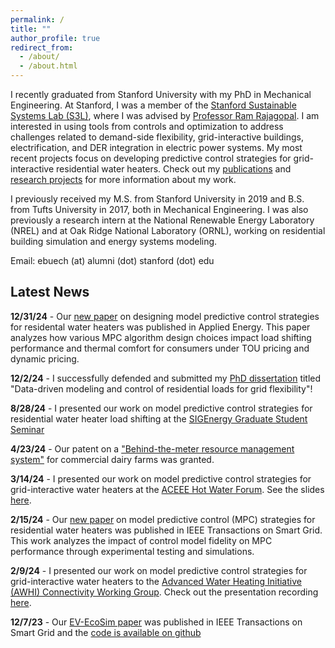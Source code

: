 ```yaml
---
permalink: /
title: ""
author_profile: true
redirect_from: 
  - /about/
  - /about.html
---
```


I recently graduated from Stanford University with my PhD in Mechanical Engineering. At Stanford, I was a member of the [Stanford Sustainable Systems Lab (S3L)](https://ramr.sites.stanford.edu/), where I was advised by [Professor Ram Rajagopal](https://profiles.stanford.edu/ram-rajagopal). I am interested in using tools from controls and optimization to address challenges related to demand-side flexibility, grid-interactive buildings, electrification, and DER integration in electric power systems. My most recent projects focus on developing predictive control strategies for grid-interactive residential water heaters. Check out my [publications](https://ebuech.github.io/publications/) and [research projects](https://ebuech.github.io/portfolio/) for more information about my work. 

I previously received my M.S. from Stanford University in 2019 and B.S. from Tufts University in 2017, both in Mechanical Engineering. I was also previously a research intern at the National Renewable Energy Laboratory (NREL) and at Oak Ridge National Laboratory (ORNL), working on residential building simulation and energy systems modeling. 


Email: ebuech (at) alumni (dot) stanford (dot) edu

## Latest News

**12/31/24** - Our [new paper](https://www.sciencedirect.com/science/article/pii/S0306261924025339) on designing model predictive control strategies for residental water heaters was published in Applied Energy. This paper analyzes how various MPC algorithm design choices impact load shifting performance and thermal comfort for consumers under TOU pricing and dynamic pricing.

**12/2/24** - I successfully defended and submitted my [PhD dissertation](https://stacks.stanford.edu/file/druid:rx842yr5623/buechler_dissertation_final-augmented.pdf) titled "Data-driven modeling and control of residential loads for grid flexibility"!

**8/28/24** - I presented our work on model predictive control strategies for residential water heater load shifting at the [SIGEnergy Graduate Student Seminar](https://sites.google.com/view/sigenergy-seminar/home)

**4/23/24** - Our patent on a ["Behind-the-meter resource management system"](https://patents.google.com/patent/US11968263B2/en) for commercial dairy farms was granted.

**3/14/24** - I presented our work on model predictive control strategies for grid-interactive water heaters at the [ACEEE Hot Water Forum](https://www.aceee.org/2024-hot-water-forum-hot-air-forum). See the slides [here](https://drive.google.com/file/d/1m2ocIFup4UE6DT-o-kyK-dicB9n1Orhv/view).

**2/15/24** - Our [new paper](https://ieeexplore.ieee.org/document/10436431) on model predictive control (MPC) strategies for residential water heaters was published in IEEE Transactions on Smart Grid. This work analyzes the impact of control model fidelity on MPC performance through experimental testing and simulations.

**2/9/24** - I presented our work on model predictive control strategies for grid-interactive water heaters to the [Advanced Water Heating Initiative (AWHI) Connectivity Working Group](https://www.advancedwaterheatinginitiative.org/working-groups). Check out the presentation recording [here](https://www.youtube.com/watch?v=po-KWkwEKNY).

**12/7/23** - Our [EV-EcoSim paper](https://ieeexplore.ieee.org/abstract/document/10342763) was published in IEEE Transactions on Smart Grid and the [code is available on github](https://github.com/ebalogun01/EV-EcoSim)

